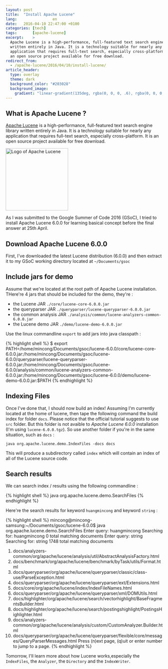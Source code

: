 ```yaml
---
layout: post
title:  "Install Apache Lucene"
lang:                en
date:   2016-04-10 22:47:00 +0100
categories: [tech]
tags:       [apache-lucene]
excerpt:    >
  Apache Lucene is a high-performance, full-featured text search engine library
  written entirely in Java. It is a technology suitable for nearly any
  application that requires full-text search, especially cross-platform. It is
  an open source project available for free download.
redirect_from:
  - /apache-lucene/2016/04/10/install-lucene/
article_header:
  type: overlay
  theme: dark
  background_color: "#203028"
  background_image:
    gradient: "linear-gradient(135deg, rgba(0, 0, 0, .6), rgba(0, 0, 0, .4))"
---
```



## What is Apache Lucene ?

[Apache Lucene][lucene-home] is a high-performance, full-featured text search 
engine library written entirely in Java. It is a technology suitable for nearly 
any application that requires full-text search, especially cross-platform. It is
an open source project available for free download.

<img src="{{ site.url }}/assets/logo-lucene.png" width="200" alt="Logo of Apache Lucene">

As I was submitted to the Google Summer of Code 2016 (GSoC), I tried to install 
Apache Lucene 6.0.0 for learning basical concept before the final answer at 25th
April.

<!--more-->

## Download Apache Lucene 6.0.0

First, I've downloaded the latest Lucene distribution (6.0.0) and then extract 
it to my GSoC working directory located at `~/Documents/gsoc`


## Include jars for demo

Assume that we're located at the root path of Apache Lucene installation. 
THere're 4 jars that should be included for the demo, they're :

* the Lucene JAR `./core/lucene-core-6.0.0.jar`
* the queryparser JAR `./queryparser/lucene-queryparser-6.0.0.jar`
* the common analysis JAR `./analysis/common/lucene-analyzers-common-6.0.0.jar`
* the Lucene demo JAR `./demo/lucene-demo-6.0.0.jar`

Use the linux commandline `export` to add jars into java classpath :

{% highlight shell %}
$ export PATH=/home/mincong/Documents/gsoc/lucene-6.0.0/core/lucene-core-6.0.0.jar:/home/mincong/Documents/gsoc/lucene-6.0.0/queryparser/lucene-queryparser-6.0.0.jar:/home/mincong/Documents/gsoc/lucene-6.0.0/analysis/common/lucene-analyzers-common-6.0.0.jar:/home/mincong/Documents/gsoc/lucene-6.0.0/demo/lucene-demo-6.0.0.jar:$PATH
{% endhighlight %}

## Indexing Files

Once I've done that, I should now build an index! Assuming I'm currently located
at the home of lucene, then tape the following command the build index for
folder `docs`. Please notice that the official tutorial suggests to use `src`
folder. But this folder is not avaible to _Apache Lucene 6.0.0_ installation 
(I'm using `lucene-6.0.0.tgz`). So use another folder if you're in the same
situation, such as `docs` :

    java org.apache.lucene.demo.IndexFiles -docs docs

This will produce a subdirectory called `index` which will contain an index of 
all of the Lucene source code.

## Search results

We can search index / results using the following commandline :

{% highlight shell %}
java org.apache.lucene.demo.SearchFiles
{% endhighlight %}

Here're the search results for keyword `huangmincong` and keyword `string` :

{% highlight shell %}
mincong@mincong-samsung:~/Documents/gsoc/lucene-6.0.0$ java org.apache.lucene.demo.SearchFiles
Enter query: 
huangmincong
Searching for: huangmincong
0 total matching documents
Enter query: 
string
Searching for: string
1748 total matching documents
1. docs/analyzers-common/org/apache/lucene/analysis/util/AbstractAnalysisFactory.html
2. docs/benchmark/org/apache/lucene/benchmark/byTask/utils/Format.html
3. docs/queryparser/org/apache/lucene/queryparser/classic/class-use/ParseException.html
4. docs/queryparser/org/apache/lucene/queryparser/ext/Extensions.html
5. docs/core/org/apache/lucene/index/IndexFileNames.html
6. docs/queryparser/org/apache/lucene/queryparser/xml/DOMUtils.html
7. docs/highlighter/org/apache/lucene/search/vectorhighlight/BaseFragmentsBuilder.html
8. docs/highlighter/org/apache/lucene/search/postingshighlight/PostingsHighlighter.html
9. docs/analyzers-common/org/apache/lucene/analysis/custom/CustomAnalyzer.Builder.html
10. docs/queryparser/org/apache/lucene/queryparser/flexible/core/messages/QueryParserMessages.html
Press (n)ext page, (q)uit or enter number to jump to a page.
{% endhighlight %}

Tomorrow, I'll learn more about how Lucene works,especially the `IndexFiles`, 
the `Analyzer`, the `Directory` and the `IndexWriter`.

[lucene-home]: https://lucene.apache.org/core/
